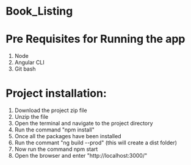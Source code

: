 # Book_Listing

# Pre Requisites for Running the app
1. Node
2. Angular CLI
3. Git bash

# Project installation:
1. Download the project zip file
2. Unzip the file
3. Open the terminal and navigate to the project directory
4. Run the command "npm install"
5. Once all the packages have been installed
6. Run the commant "ng build --prod" (this will create a dist folder)
7. Now run the command npm start
8. Open the browser and enter "http://localhost:3000/"

